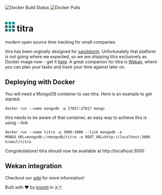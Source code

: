 ![Docker Build Status](https://img.shields.io/docker/build/kromit/titra.svg) ![Docker Pulls](https://img.shields.io/docker/pulls/kromit/titra.svg)


# ![titra logo](public/favicons/favicon-32x32.png) titra
modern open source time tracking for small companies

titra has been orginally designed for [sandstorm](https://sandstorm.io). Unfortunately that platform is not going where we expected, so we are shipping titra exclusively as Docker image now - get it [here](https://hub.docker.com/r/kromit/titra/).
A great companion for titra is [Wekan](https://wekan.io), where you can plan your tasks and track your time against later on.


## Deploying with Docker
You will need a MongoDB container to use titra. Here is an example to get started:
```
docker run --name mongodb -p 27017:27017 mongo
```
titra needs to be aware of that container, an easy way to achieve this is using --link
```
docker run --name titra -p 3000:3000 --link mongodb -e MONGO_URL=mongodb://mongodb/titra -e ROOT_URL=http://localhost:3000 kromit/titra
```
Congratulations! titra should now be available at http://localhost:3000


## Wekan integration
Checkout our [wiki](https://github.com/faburem/titra/wiki/Wekan-integration) for more information!



Built with :heart: by [kromit](https://kromit.at) in 🇦🇹
